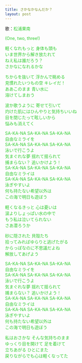 ```yaml
---
title: さかなかなんだか？
layout: post
---
```

歌：<font color="limegreen">松浦果南</font>

<p><font color="limegreen">(One, two, three!)</font></p>

<p><font color="limegreen">軽くなれもっと 身体も頭も<br />
いま世界から解き放たれて<br />
ねえ私は誰だろう？<br />
さかなになれるかな</font></p>

<p><font color="limegreen">ちからを抜いて 浮かんで眺める<br />
見慣れたいつもの空 キレイだ！<br />
ああこのまま 青い水に<br />
溶けてしまおう</font></p>

<p><font color="limegreen">波か歌うように 寄せて引いて<br />
灼けた肌にはひんやりと気持ちいいね<br />
目を閉じたって眩しいから<br />
悩みも消えてく</font></p>

<p><font color="limegreen">SA-KA-NA SA-KA-NA SA-KA-NA<br />
自由なミライを<br />
SA-KA-NA SA-KA-NA SA-KA-NA<br />
泳いで行こうよ<br />
気まぐれな夢 揺れて揺られて<br />
捕まらない？ 追いかけよう！<br />
SA-KA-NA SA-KA-NA SA-KA-NA<br />
自由なミライは<br />
SA-KA-NA SA-KA-NA SA-KA-NA<br />
泳ぎやすいよ<br />
何も持たない希望以外は<br />
この海で明日も遊ぼう</font></p>

<p><font color="limegreen">軽くなるきっと 心は憂いは<br />
涙よりしょっぱい水の中で<br />
もう私は泣いてられない<br />
さあ潜ろうか</font></p>

<p><font color="limegreen">砂に隠された 貝殻たち<br />
拾ってみればゆらりと逃げたがる<br />
からっぽなのに不思議だよね<br />
解放してあげよう</font></p>

<p><font color="limegreen">SA-KA-NA SA-KA-NA SA-KA-NA<br />
自由なミライを<br />
SA-KA-NA SA-KA-NA SA-KA-NA<br />
泳いで行こうよ<br />
気まぐれな夢 揺れて揺られて<br />
捕まらない？ 追いかけよう！<br />
SA-KA-NA SA-KA-NA SA-KA-NA<br />
自由なミライは<br />
SA-KA-NA SA-KA-NA SA-KA-NA<br />
泳ぎやすいよ<br />
何も持たない希望以外は<br />
この海で明日も遊ぼう</font></p>

<p><font color="limegreen">私はおさかな そんな気持ちのまま<br />
ゆっくり目を開けて 足を着けて<br />
立ちあがる ひとにまた<br />
戻りながらでも心は軽くなってた</font></p>